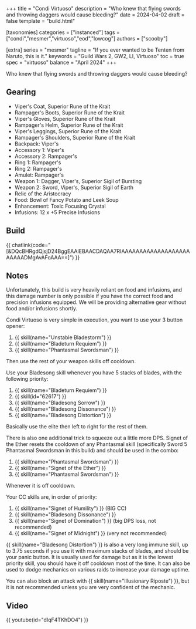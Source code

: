 +++
title = "Condi Virtuoso"
description = "Who knew that flying swords and throwing daggers would cause bleeding?"
date = 2024-04-02
draft = false
template = "build.html"

[taxonomies]
categories = ["instanced"]
tags = ["condi","mesmer","virtuoso","eod","lowcog"]
authors = ["scooby"]

[extra]
series = "mesmer"
tagline = "If you ever wanted to be Tenten from Naruto, this is it."
keywords = "Guild Wars 2, GW2, LI, Virtuoso"
toc = true
spec = "virtuoso"
balance = "April 2024"
+++

Who knew that flying swords and throwing daggers would cause bleeding?

## Gearing

- Viper's Coat, Superior Rune of the Krait
- Rampager's Boots, Superior Rune of the Krait
- Viper's Gloves, Superior Rune of the Krait
- Rampager's Helm, Superior Rune of the Krait
- Viper's Leggings, Superior Rune of the Krait
- Rampager's Shoulders, Superior Rune of the Krait
- Backpack: Viper's
- Accessory 1: Viper's
- Accessory 2: Rampager's
- Ring 1: Rampager's
- Ring 2: Rampager's
- Amulet: Rampager's
- Weapon 1: Dagger, Viper's, Superior Sigil of Bursting
- Weapon 2: Sword, Viper's, Superior Sigil of Earth
- Relic of the Aristocracy
- Food: Bowl of Fancy Potato and Leek Soup
- Enhancement: Toxic Focusing Crystal
- Infusions: 12 x +5 Precise Infusions

## Build

{{ chatlink(code="[&DQcBHRgdQjsjD24BggEAAIEBAACDAQAA7RIAAAAAAAAAAAAAAAAAAAAAAAADMgAvAFoAAA==]") }}

## Notes
Unfortunately, this build is very heavily reliant on food and infusions, and this damage number is only possible if you have the correct food and precision infusions equipped. We will be providing alternative gear without food and/or infusions shortly.

Condi Virtuoso is very simple in execution, you want to use your 3 button opener:
1. {{ skill(name="Unstable Bladestorm") }}
1. {{ skill(name="Bladeturn Requiem") }}
1. {{ skill(name="Phantasmal Swordsman") }}

Then use the rest of your weapon skills off cooldown.

Use your Bladesong skill whenever you have 5 stacks of blades, with the following priority:
1. {{ skill(name="Bladeturn Requiem") }}
1. {{ skill(id="62617") }}
1. {{ skill(name="Bladesong Sorrow") }}
1. {{ skill(name="Bladesong Dissonance") }}
1. {{ skill(name="Bladesong Distortion") }}

Basically use the elite then left to right for the rest of them.

There is also one additional trick to squeeze out a little more DPS. Signet of the Ether resets the cooldown of any Phantasmal skill (specifically Sword 5 Phantasmal Swordsman in this build) and should be used in the combo:
1. {{ skill(name="Phantasmal Swordsman") }}
1. {{ skill(name="Signet of the Ether") }}
1. {{ skill(name="Phantasmal Swordsman") }}

Whenever it is off cooldown.

Your CC skills are, in order of priority:
1. {{ skill(name="Signet of Humility") }} (BIG CC)
1. {{ skill(name="Bladesong Dissonance") }}
1. {{ skill(name="Signet of Domination") }} (big DPS loss, not recommended)
1. {{ skill(name="Signet of Midnight") }} (very not recommended)

{{ skill(name="Bladesong Distortion") }} is also a very long immune skill, up to 3.75 seconds if you use it with maximum stacks of blades, and should be your panic button. It is usually used for damage but as it is the lowest priority skill, you should have it off cooldown most of the time. It can also be used to dodge mechanics on various raids to increase your damage uptime.

You can also block an attack with {{ skill(name="Illusionary Riposte") }}, but it is not recommended unless you are very confident of the mechanic.

## Video

{{ youtube(id="dIqF4TKhDO4") }}

